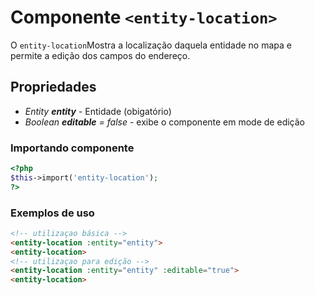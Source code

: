 # Componente `<entity-location>`
O `entity-location`Mostra a localização daquela entidade no mapa e permite a edição dos campos do endereço.
  
## Propriedades
- *Entity **entity*** - Entidade (obigatório)
- *Boolean **editable** = false* - exibe o componente em mode de edição

### Importando componente
```PHP
<?php 
$this->import('entity-location');
?>
```
### Exemplos de uso
```HTML
<!-- utilizaçao básica -->
<entity-location :entity="entity">
<entity-location>
<!-- utilizaçao para edição -->
<entity-location :entity="entity" :editable="true">
<entity-location>






```

